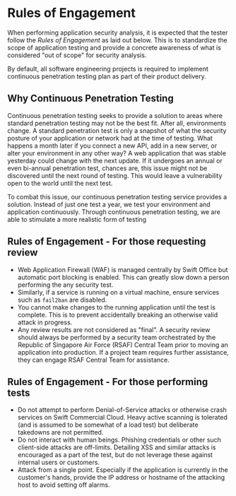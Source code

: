 # Rules of Engagement

When performing application security analysis, it is expected that the tester follow the *Rules of Engagement* as laid out below. This is to standardize the scope of application testing and provide a concrete awareness of what is considered "out of scope" for security analysis.

By default, all software engineering projects is required to implement continuous penetration testing plan as part of their product delivery.

## Why Continuous Penetration Testing

Continuous penetration testing seeks to provide a solution to areas where standard penetration testing may not be the best fit. After all, environments change. A standard penetration test is only a snapshot of what the security posture of your application or network had at the time of testing. What happens a month later if you connect a new API, add in a new server, or alter your environment in any other way? A web application that was stable yesterday could change with the next update. If it undergoes an annual or even bi-annual penetration test, chances are, this issue might not be discovered until the next round of testing. This would leave a vulnerability open to the world until the next test.

To combat this issue, our continuous penetration testing service provides a solution. Instead of just one test a year, we test your environment and application continuously. Through continuous penetration testing, we are able to stimulate a more realistic form of testing

## Rules of Engagement - For those requesting review

* Web Application Firewall (WAF) is managed centrally by Swift Office but automatic port blocking is enabled. This can greatly slow down a person performing the any security test.
* Similarly, if a service is running on a virtual machine, ensure services such as `fail2ban` are disabled.
* You cannot make changes to the running application until the test is complete. This is to prevent accidentally breaking an otherwise valid attack in progress.
* Any review results are not considered as "final". A security review should always be performed by a security team orchestrated by the Republic of Singapore Air Force (RSAF) Central Team prior to moving an application into production. If a project team requires further assistance, they can engage RSAF Central Team for assistance.

## Rules of Engagement - For those performing tests

* Do not attempt to perform Denial-of-Service attacks or otherwise crash services on Swift Commercial Cloud. Heavy active scanning is tolerated (and is assumed to be somewhat of a load test) but deliberate takedowns are not permitted.
* Do not interact with human beings. Phishing credentials or other such client-side attacks are off-limits. Detailing XSS and similar attacks is encouraged as a part of the test, but do not leverage these against internal users or customers.
* Attack from a single point. Especially if the application is currently in the customer's hands, provide the IP address or hostname of the attacking host to avoid setting off alarms.
